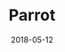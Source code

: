 ---
layout: site
title: "Parrot"
date: 2018-05-12
categories: [community]
version: 4.0.1
major: 4
minor: 0
patch: 1
slug: parrot
link: http://parrot-translate.github.io/parrot.github.io/
permalink: /sites/:slug
---